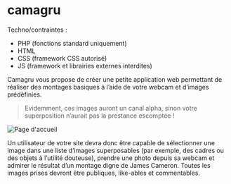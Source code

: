 # camagru

Techno/contraintes :
- PHP (fonctions standard uniquement)
- HTML
- CSS (framework CSS autorisé)
- JS (framework et librairies externes interdites)

Camagru vous propose de créer une petite application web permettant de réaliser des montages basiques à l’aide de votre webcam et d’images prédéfinies.

> Evidemment, ces images auront un canal alpha, sinon votre superposition n’aurait pas la prestance escomptée !


<img src="https://cdn.discordapp.com/attachments/661950394129448973/664516082479923206/Screen_Shot_2020-01-08_at_6.08.43_PM.png"
     alt="Page d'accueil" />


Un utilisateur de votre site devra donc être capable de sélectionner une image dans
une liste d’images superposables (par exemple, des cadres ou des objets à l’utilité douteuse), prendre une photo depuis sa webcam et admirer le résultat d’un montage digne
de James Cameron.
Toutes les images prises devront être publiques, like-ables et commentables.
